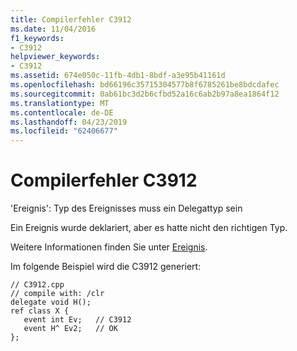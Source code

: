 ```yaml
---
title: Compilerfehler C3912
ms.date: 11/04/2016
f1_keywords:
- C3912
helpviewer_keywords:
- C3912
ms.assetid: 674e050c-11fb-4db1-8bdf-a3e95b41161d
ms.openlocfilehash: bd66196c35715304577b8f6785261be8bdcdafec
ms.sourcegitcommit: 0ab61bc3d2b6cfbd52a16c6ab2b97a8ea1864f12
ms.translationtype: MT
ms.contentlocale: de-DE
ms.lasthandoff: 04/23/2019
ms.locfileid: "62406677"
---
```

# <a name="compiler-error-c3912"></a>Compilerfehler C3912

'Ereignis': Typ des Ereignisses muss ein Delegattyp sein

Ein Ereignis wurde deklariert, aber es hatte nicht den richtigen Typ.

Weitere Informationen finden Sie unter [Ereignis](../../extensions/event-cpp-component-extensions.md).

Im folgende Beispiel wird die C3912 generiert:

```
// C3912.cpp
// compile with: /clr
delegate void H();
ref class X {
   event int Ev;   // C3912
   event H^ Ev2;   // OK
};
```
